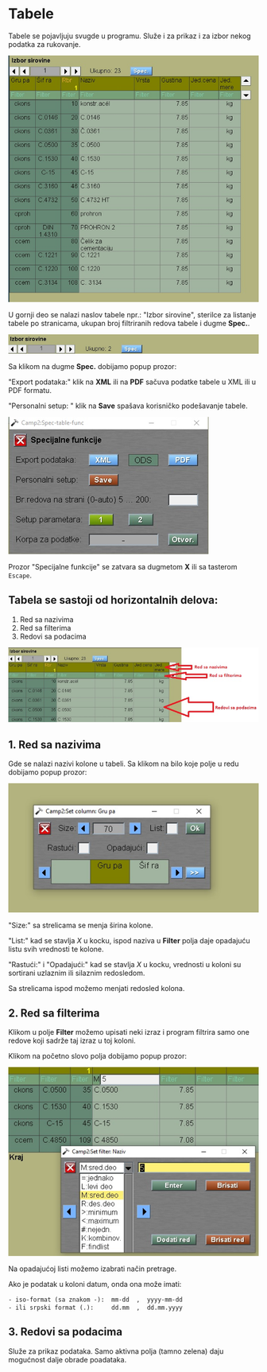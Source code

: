 # Tabele

Tabele se pojavljuju svugde u programu.
Služe i za prikaz i za izbor nekog podatka za rukovanje.

![Image](tabela.jpg)



U gornji deo se nalazi naslov tabele npr.: "Izbor sirovine", sterilce za listanje tabele po stranicama, ukupan broj filtriranih redova tabele i dugme **Spec.**.

![image](tablazaglavje.jpg)


Sa klikom na dugme **Spec.** dobijamo popup prozor:

"Export podataka:" klik na **XML** ili na **PDF** sačuva podatke tabele u XML ili u PDF formatu.

"Personalni setup: " klik na **Save** spašava korisničko podešavanje tabele. 

![image](tablaspec.jpg)


Prozor "Specijalne funkcije" se zatvara sa dugmetom **X** ili sa tasterom `Escape`.

## Tabela se sastoji od horizontalnih delova:

1. Red sa nazivima
2. Red sa filterima
3. Redovi sa podacima

![image](tabelastrelac.jpg)


## 1. Red sa nazivima

Gde se nalazi nazivi kolone u tabeli. Sa klikom na bilo koje polje u redu dobijamo popup prozor:

![image](tabelanaziv.jpg)

"Size:" sa strelicama se menja širina kolone.

"List:" kad se stavlja *X* u kocku, ispod naziva u **Filter** polja daje opadajuću listu svih vrednosti te kolone.

"Rastući:" i "Opadajući:" kad se stavlja *X* u kocku, vrednosti u koloni su sortirani uzlaznim ili silaznim redosledom.

Sa strelicama ispod možemo menjati redosled kolona.

## 2. Red sa filterima


Klikom u polje **Filter** možemo upisati neki izraz i program filtrira samo one redove koji sadrže taj izraz u toj koloni.

Klikom na početno slovo polja dobijamo popup prozor:

![image](tabelafilter.jpg)

Na opadajućoj listi možemo izabrati način pretrage.

Ako je podatak u koloni datum, onda ona može imati:
```
- iso-format (sa znakom -):  mm-dd  ,  yyyy-mm-dd
- ili srpski format (.):     dd.mm  ,  dd.mm.yyyy
```
## 3. Redovi sa podacima

Služe za prikaz podataka. Samo aktivna polja (tamno zelena) daju mogućnost dalje obrade poadataka.